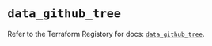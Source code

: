 # `data_github_tree`

Refer to the Terraform Registory for docs: [`data_github_tree`](https://registry.terraform.io/providers/integrations/github/5.39.0/docs/data-sources/tree).
